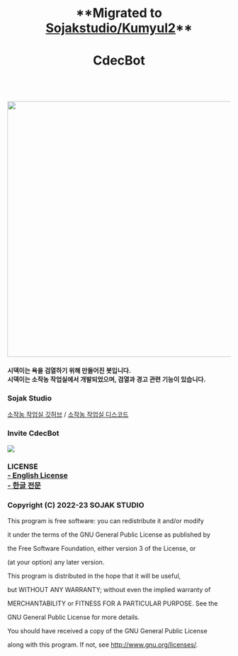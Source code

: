 <h1 align=center> **Migrated to <a href="https://github.com/sojakstudio/kumyul2">Sojakstudio/Kumyul2</a>** </h1>

<h1 align=center>
  CdecBot
  </h1>
  <br/>
  <h1 align=center>
  <img src='https://cdn.discordapp.com/attachments/938745566647705690/966469502692900874/ab9ac7ad6be1ac73.jpeg' style="width: 60vw; min-width: 500px;" />
</h1>

<h4>
시덱이는 욕을 검열하기 위해 만들어진 봇입니다.
<br/>
시덱이는 소작농 작업실에서 개발되었으며, 검열과 경고 관련 기능이 있습니다.<h4>

<h3>Sojak Studio</h3>

[소작농 작업실 깃허브](https://github.com/sojakstudio) / [소작농 작업실 디스코드](https://discord.gg/jzRzdrT9PM)

<h3>Invite CdecBot</h3>

<a href="https://discord.com/api/oauth2/authorize?client_id=964153010735435796&permissions=8&scope=bot%20applications.commands" target="_blank">
<img src="https://img.shields.io/badge/Cdec_Invite-4374D9?style=for-the-badge&logo=discord&logoColor=white"></a>

<h3> LICENSE 
<br/>
<a href="https://github.com/msilot1001/Kumyul2/blob/master/LICENSE_EN.md">- English License</a>
<br/>
<a href="https://github.com/msilot1001/Kumyul2/blob/master/LICENSE_KR.md">- 한글 전문</a> </h3>

<h3>Copyright (C) 2022-23 SOJAK STUDIO</h3>
This program is free software: you can redistribute it and/or modify

it under the terms of the GNU General Public License as published by

the Free Software Foundation, either version 3 of the License, or

(at your option) any later version.

This program is distributed in the hope that it will be useful,

but WITHOUT ANY WARRANTY; without even the implied warranty of

MERCHANTABILITY or FITNESS FOR A PARTICULAR PURPOSE. See the

GNU General Public License for more details.

You should have received a copy of the GNU General Public License

along with this program. If not, see <http://www.gnu.org/licenses/>.
